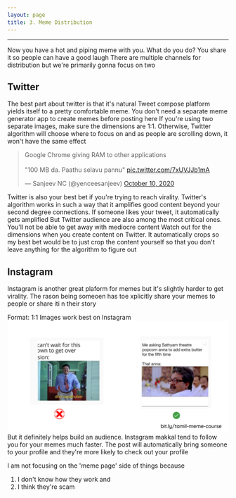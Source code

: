 ```yaml
---
layout: page
title: 3. Meme Distribution
---
```

---
Now you have a hot and piping meme with you. What do you do? You share it so people can have a good laugh
There are multiple channels for distribution but we're primarily gonna focus on two

## Twitter
The best part about twitter is that it's natural Tweet compose platform yields itself to a pretty comfortable meme. You don't need a separate meme generator app to create memes before posting here
If you're using two separate images, make sure the dimensions are 1:1. Otherwise, Twitter algorithm will choose where to focus on and as people are scrolling down, it won't have the same effect
<blockquote class="twitter-tweet"><p lang="en" dir="ltr">Google Chrome giving RAM to other applications<br><br>&quot;100 MB da. Paathu selavu pannu&quot; <a href="https://t.co/7xUVJJb1mA">pic.twitter.com/7xUVJJb1mA</a></p>&mdash; Sanjeev NC (@yenceesanjeev) <a href="https://twitter.com/yenceesanjeev/status/1314770617950855169?ref_src=twsrc%5Etfw">October 10, 2020</a></blockquote> <script async src="https://platform.twitter.com/widgets.js" charset="utf-8"></script>

Twitter is also your best bet if you're trying to reach virality. Twitter's algorithm works in such a way that it amplifies good content beyond your second degree connections. If someone likes your tweet, it automatically gets amplified
But Twitter audience are also among the most critical ones. You'll not be able to get away with mediocre content
Watch out for the dimensions when you create content on Twitter. It automatically crops so my best bet would be to just crop the content yourself so that you don't leave anything for the algorithm to figure out

## Instagram
Instagram is another great plaform for memes but it's slightly harder to get virality. The rason being someoen has toe xplicitly share your memes to people or share iti n their story

Format:
1:1 Images work best on Instagram
![](/images/distribution/instagram-example.png)
But it definitely helps build an audience. Instagram makkal tend to follow you for your memes much faster. The post will automatically bring someone to your profile and they're more likely to check out your profile

I am not focusing on the 'meme page' side of things because
1) I don't know how they work and
2) I think they're scam
